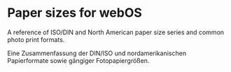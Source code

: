 Paper sizes for webOS
=====================

A reference of ISO/DIN and North American paper size series and common photo print formats.

Eine Zusammenfassung der DIN/ISO und nordamerikanischen Papierformate sowie gängiger Fotopapiergrößen.
